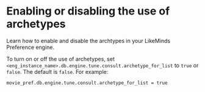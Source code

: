 # Enabling or disabling the use of archetypes

Learn how to enable and disable the archtypes in your LikeMinds Preference engine.

To turn on or off the use of archetypes, set `<eng_instance_name>.db.engine.tune.consult.archetype_for_list` to `true` or `false`. The default is `false`. For example:

```
movie_pref.db.engine.tune.consult.archetype_for_list = true
```


